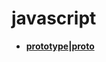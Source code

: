 # javascript
- [**prototype|__proto__**](https://github.com/ArcherGrey/study/blob/master/JavaScript/frontend/javascript/prototype.md)



